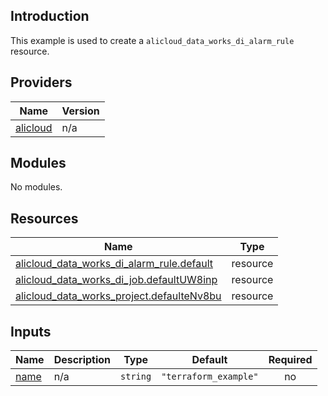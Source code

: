 ## Introduction

This example is used to create a `alicloud_data_works_di_alarm_rule` resource.

<!-- BEGIN_TF_DOCS -->
## Providers

| Name | Version |
|------|---------|
| <a name="provider_alicloud"></a> [alicloud](#provider\_alicloud) | n/a |

## Modules

No modules.

## Resources

| Name | Type |
|------|------|
| [alicloud_data_works_di_alarm_rule.default](https://registry.terraform.io/providers/aliyun/alicloud/latest/docs/resources/data_works_di_alarm_rule) | resource |
| [alicloud_data_works_di_job.defaultUW8inp](https://registry.terraform.io/providers/aliyun/alicloud/latest/docs/resources/data_works_di_job) | resource |
| [alicloud_data_works_project.defaulteNv8bu](https://registry.terraform.io/providers/aliyun/alicloud/latest/docs/resources/data_works_project) | resource |

## Inputs

| Name | Description | Type | Default | Required |
|------|-------------|------|---------|:--------:|
| <a name="input_name"></a> [name](#input\_name) | n/a | `string` | `"terraform_example"` | no |
<!-- END_TF_DOCS -->
